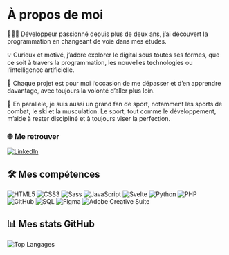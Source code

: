# **À propos de moi**

👨🏽‍💻 Développeur passionné depuis plus de deux ans, j’ai découvert la programmation en changeant de voie dans mes études.

💡 Curieux et motivé, j’adore explorer le digital sous toutes ses formes, que ce soit à travers la programmation, les nouvelles technologies ou l’intelligence artificielle.

🚀 Chaque projet est pour moi l’occasion de me dépasser et d’en apprendre davantage, avec toujours la volonté d’aller plus loin.

💪 En parallèle, je suis aussi un grand fan de sport, notamment les sports de combat, le ski et la musculation. Le sport, tout comme le développement, m’aide à rester discipliné et à toujours viser la perfection.

### 🌐 Me retrouver

[![LinkedIn](https://img.shields.io/badge/LinkedIn-0A66C2?style=for-the-badge&logo=linkedin&logoColor=white)](https://www.linkedin.com/in/enzodigiovanni)



## 🛠️ Mes compétences

![HTML5](https://img.shields.io/badge/HTML5-E34F26?style=for-the-badge&logo=html5&logoColor=white)
![CSS3](https://img.shields.io/badge/CSS3-1572B6?style=for-the-badge&logo=css3&logoColor=white)
![Sass](https://img.shields.io/badge/Sass-CC6699?style=for-the-badge&logo=sass&logoColor=white)
![JavaScript](https://img.shields.io/badge/JavaScript-F7DF1E?style=for-the-badge&logo=javascript&logoColor=black)
![Svelte](https://img.shields.io/badge/Svelte-FF3E00?style=for-the-badge&logo=svelte&logoColor=white)
![Python](https://img.shields.io/badge/Python-3776AB?style=for-the-badge&logo=python&logoColor=white)
![PHP](https://img.shields.io/badge/PHP-777BB4?style=for-the-badge&logo=php&logoColor=white)
![GitHub](https://img.shields.io/badge/GitHub-181717?style=for-the-badge&logo=github&logoColor=white)
![SQL](https://img.shields.io/badge/SQL-4479A1?style=for-the-badge&logo=postgresql&logoColor=white)
![Figma](https://img.shields.io/badge/Figma-F24E1E?style=for-the-badge&logo=figma&logoColor=white)
![Adobe Creative Suite](https://img.shields.io/badge/Adobe_Creative_Cloud-DA1F26?style=for-the-badge&logo=adobecreativecloud&logoColor=white)


## 📊 Mes stats GitHub

![Top Langages](https://github-readme-stats.vercel.app/api/top-langs/?username=EnzoDiGiovanni&layout=compact&theme=radical)

